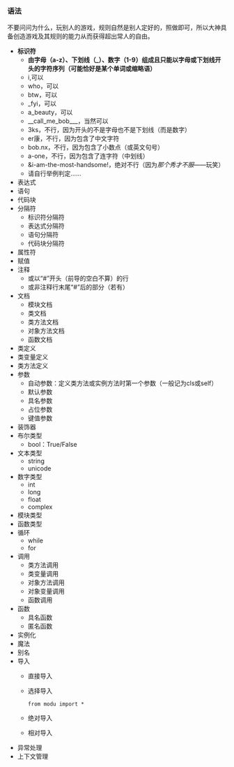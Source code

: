 ### 语法 ###
不要问问为什么，玩别人的游戏，规则自然是别人定好的，照做即可，所以大神具备创造游戏及其规则的能力从而获得超出常人的自由。

- **标识符**
  - **由字母（a-z）、下划线（_）、数字（1-9）组成且只能以字母或下划线开头的字符序列（可能恰好是某个单词或缩略语）**
  - i,可以
  - who，可以
  - btw，可以
  - _fyi，可以
  - a_beauty，可以
  - \_\_call_me_bob___，当然可以
  - 3ks，不行，因为开头的不是字母也不是下划线（而是数字）
  - er康，不行，因为包含了中文字符
  - bob.nx，不行，因为包含了小数点（或英文句号）
  - a-one，不行，因为包含了连字符（中划线）
  - &i-am-the-most-handsome!，绝对不行（因为*那个秀才不服*——玩笑）
  - 请自行举例判定……
- 表达式
- 语句
- 代码块
- 分隔符
  - 标识符分隔符
  - 表达式分隔符
  - 语句分隔符
  - 代码块分隔符
- 属性符
- 赋值
- 注释
  - 或以“#”开头（前导的空白不算）的行
  - 或非注释行末尾“#”后的部分（若有）
- 文档
  - 模块文档
  - 类文档
  - 类方法文档
  - 对象方法文档
  - 函数文档
- 类定义
- 类变量定义
- 类方法定义
- 参数
  - 自动参数：定义类方法或实例方法时第一个参数（一般记为cls或self）
  - 默认参数
  - 具名参数
  - 占位参数
  - 键值参数
- 装饰器
- 布尔类型
  - bool：True/False
- 文本类型
  - string
  - unicode
- 数字类型
  - int
  - long
  - float
  - complex
- 模块类型
- 函数类型
- 循环
  - while
  - for
- 调用
  - 类方法调用
  - 类变量调用
  - 对象方法调用
  - 对象变量调用
  - 函数调用
- 函数
  - 具名函数
  - 匿名函数
- 实例化
- 魔法
- 别名
- 导入
  - 直接导入
  - 选择导入

		from modu import *
  - 绝对导入
  - 相对导入
- 异常处理
- 上下文管理